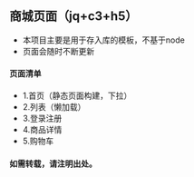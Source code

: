  ## 商城页面（jq+c3+h5）
 * 本项目主要是用于存入库的模板，不基于node
 * 页面会随时不断更新

 #### 页面清单
 + 1.首页（静态页面构建，下拉）
 + 2.列表（懒加载）
 + 3.登录注册
 + 4.商品详情
 + 5.购物车
 


 #### 如需转载，请注明出处。
